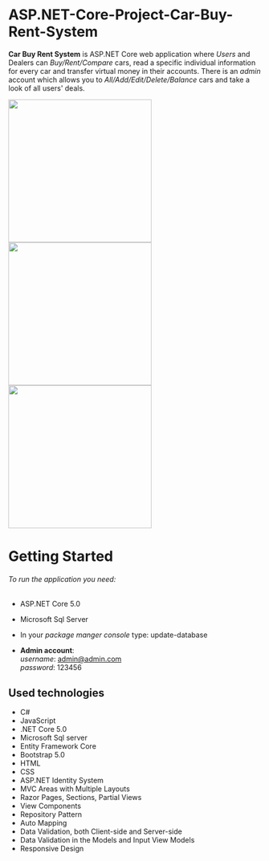 # ASP.NET-Core-Project-Car-Buy-Rent-System

**Car Buy Rent System** is ASP.NET Core web application where *Users* and Dealers can *Buy/Rent/Compare* cars, read a specific individual information for every car and transfer virtual money in their accounts. There is an *admin* account which allows you to *All/Add/Edit/Delete/Balance* cars and take a look of all users' deals. 

<img src=https://i.postimg.cc/G3kQW1Fr/Index.jpg width="285"/><img src=https://i.postimg.cc/L62TR0DP/AllCars.jpg width="285"/>
<img src=https://i.postimg.cc/5yqSLw4j/Admin-Area.png width="285"/>

# Getting Started
###### To run the application you need:
- ASP.NET Core 5.0 
- Microsoft Sql Server
- In your *package manger console* type:
 update-database

- **Admin account**: </br>
 *username*: admin@admin.com <br>  *password*: 123456

## Used technologies
- C#
- JavaScript
- .NET Core 5.0
- Microsoft Sql server
- Entity Framework Core
- Bootstrap 5.0
- HTML
- CSS
- ASP.NET Identity System
- MVC Areas with Multiple Layouts
- Razor Pages, Sections, Partial Views
- View Components
- Repository Pattern
- Auto Мapping
- Data Validation, both Client-side and Server-side
- Data Validation in the Models and Input View Models
- Responsive Design
